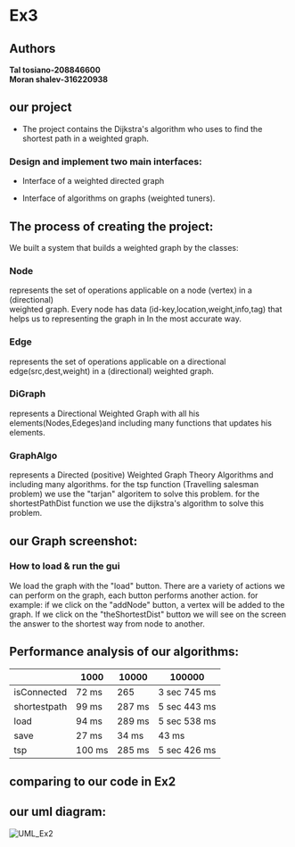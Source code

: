 # Ex3

## Authors
**Tal tosiano-208846600**  
**Moran shalev-316220938**


## our project 

+ The project contains the Dijkstra's algorithm who uses to find the shortest path in a weighted graph.

### Design and implement two main interfaces:

+ Interface of a weighted directed graph

+ Interface of algorithms on graphs (weighted tuners).
        
## The process of creating the project:
We built a system that builds a weighted graph by the classes:

### Node
represents the set of operations applicable on a  node (vertex) in a (directional)     
 weighted graph.
Every node has data (id-key,location,weight,info,tag) that helps us to representing the graph         in In the most accurate way. 

### Edge
represents the set of operations applicable on a directional  edge(src,dest,weight)  in a (directional) weighted graph.

### DiGraph
represents a Directional Weighted Graph with all his elements(Nodes,Edeges)and   including many functions that updates his elements.

### GraphAlgo
represents a Directed (positive) Weighted Graph Theory Algorithms and including many algorithms.
for the tsp function (Travelling salesman problem) we use the "tarjan" algoritem to solve  this problem.
for the shortestPathDist function we use the dijkstra's algorithm to solve this problem.

## our Graph screenshot:


### How to load & run the gui
We load the graph with the "load" button. There are a variety of actions we can perform on the graph, each button performs another action. for example: if we click on the "addNode" button, a vertex will be added to the graph. If we click on the "theShortestDist" buttoמ we will see on the screen the answer to the shortest way from node to another.

## Performance analysis of our algorithms:

|   |  1000 | 10000  | 100000  |
| ------------ | ------------ | ------------ | ------------ |
|  isConnected |  72 ms |  265 |  3 sec 745 ms |
|  shortestpath |  99 ms |  287 ms |  5 sec 443 ms |
| load |   94 ms |  289 ms | 5 sec 538 ms  |
| save |   27 ms |  34 ms | 43 ms  |
| tsp |   100 ms |  285 ms | 5 sec 426 ms  |

## comparing to our code in Ex2

## our uml diagram:

![UML_Ex2](https://user-images.githubusercontent.com/94299489/146005679-d56cd273-0a1a-46e8-bc21-796432eee292.jpeg)
